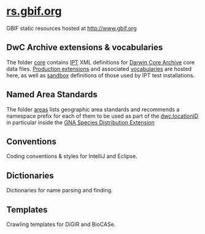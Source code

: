 # [rs.gbif.org](http://rs.gbif.org)
GBIF static resources hosted at http://www.gbif.org

## DwC Archive extensions & vocabularies
The folder [core](core) contains [IPT](http://www.gbif.org/ipt) XML definitions for [Darwin Core Archive](http://rs.tdwg.org/dwc/terms/guides/text/) core data files. [Production extensions](extension) and associated [vocabularies](vocabulary) are hosted here, as well as [sandbox](sandbox) definitions of those used by IPT test installations.
	
## Named Area Standards
The folder [areas](areas) lists geographic area standards and recommends a namespace prefix for each of them to be used as part of the [dwc:locationID](http://rs.tdwg.org/dwc/terms/locationID) in particular inside the [GNA Species Distribution Extension](http://rs.gbif.org/extension/gbif/1.0/distribution.xml)

## Conventions
Coding conventions & styles for IntelliJ and Eclipse.

## Dictionaries
Dictionaries for name parsing and finding.

## Templates
Crawling templates for DiGIR and BioCASe.
